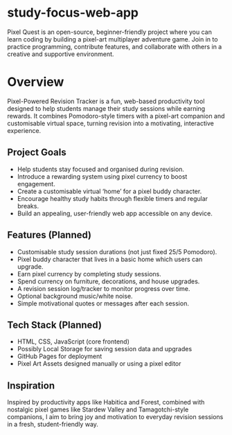 # study-focus-web-app

Pixel Quest is an open-source, beginner-friendly project where you can learn coding by building a pixel-art multiplayer adventure game. Join in to practice programming, contribute features, and collaborate with others in a creative and supportive environment.

# Overview

Pixel-Powered Revision Tracker is a fun, web-based productivity tool designed to help students manage their study sessions while earning rewards. It combines Pomodoro-style timers with a pixel-art companion and customisable virtual space, turning revision into a motivating, interactive experience.

## Project Goals

- Help students stay focused and organised during revision.
- Introduce a rewarding system using pixel currency to boost engagement.
- Create a customisable virtual ‘home’ for a pixel buddy character.
- Encourage healthy study habits through flexible timers and regular breaks.
- Build an appealing, user-friendly web app accessible on any device.

## Features (Planned)

- Customisable study session durations (not just fixed 25/5 Pomodoro).
- Pixel buddy character that lives in a basic home which users can upgrade.
- Earn pixel currency by completing study sessions.
- Spend currency on furniture, decorations, and house upgrades.
- A revision session log/tracker to monitor progress over time.
- Optional background music/white noise.
- Simple motivational quotes or messages after each session.

## Tech Stack (Planned)
- HTML, CSS, JavaScript (core frontend)
- Possibly Local Storage for saving session data and upgrades
- GitHub Pages for deployment
- Pixel Art Assets designed manually or using a pixel editor

## Inspiration
Inspired by productivity apps like Habitica and Forest, combined with nostalgic pixel games like Stardew Valley and Tamagotchi-style companions, I aim to bring joy and motivation to everyday revision sessions in a fresh, student-friendly way.
